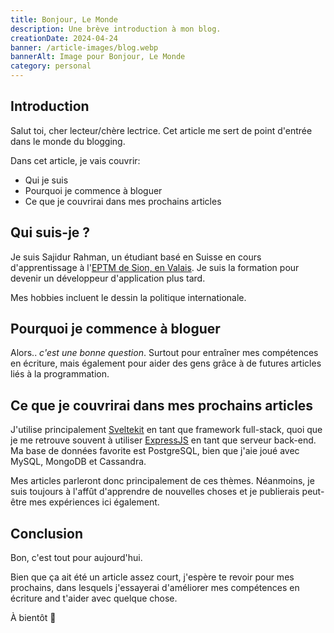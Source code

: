 ```yaml
---
title: Bonjour, Le Monde
description: Une brève introduction à mon blog.
creationDate: 2024-04-24
banner: /article-images/blog.webp
bannerAlt: Image pour Bonjour, Le Monde
category: personal
---
```


## Introduction

Salut toi, cher lecteur/chère lectrice. Cet article me sert de point d'entrée dans le monde du blogging.

Dans cet article, je vais couvrir:

-   Qui je suis
-   Pourquoi je commence à bloguer
-   Ce que je couvrirai dans mes prochains articles

## Qui suis-je ?

Je suis Sajidur Rahman, un étudiant basé en Suisse en cours d'apprentissage à
l'[EPTM de Sion, en Valais](https://eptm.ch). Je suis la formation pour devenir
un développeur d'application plus tard.

Mes hobbies incluent le dessin la politique internationale.

## Pourquoi je commence à bloguer

Alors.. _c'est une bonne question_. Surtout pour entraîner mes compétences en
écriture, mais également pour aider des gens grâce à de futures articles liés
à la programmation.

## Ce que je couvrirai dans mes prochains articles

J'utilise principalement [Sveltekit](https://kit.svelte.dev) en tant que
framework full-stack, quoi que je me retrouve souvent à utiliser
[ExpressJS](https://expressjs.com) en tant que serveur back-end. Ma base de
données favorite est PostgreSQL, bien que j'aie joué avec MySQL, MongoDB et
Cassandra.

Mes articles parleront donc principalement de ces thèmes. Néanmoins, je suis
toujours à l'affût d'apprendre de nouvelles choses et je publierais peut-être
mes expériences ici également.

## Conclusion

Bon, c'est tout pour aujourd'hui.

Bien que ça ait été un article assez court, j'espère te revoir pour mes
prochains, dans lesquels j'essayerai d'améliorer mes compétences en écriture
and t'aider avec quelque chose.

À bientôt 👋
